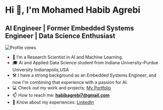 # Hi 👋, I'm Mohamed Habib Agrebi

## AI Engineer | Former Embedded Systems Engineer | Data Science Enthusiast

![Profile views](https://komarev.com/ghpvc/?username=Engmhabib)

- 🔭 I’m a Research Scientist in AI and Machine Learning.
- 🎓 Ai and Applied Data Science student from Indiana University–Purdue University Indianapolis,USA
- 🛠️ I have a strong background as an Embedded Systems Engineer, and now I'm combining that experience with a passion for AI.
- 💻 Check out my work and projects: [My Portfolio](https://mh-agrebi.com/)
- 📫 How to reach me: **habibagrebi7@gmail.com**
- 👀 Know about my experiences: [LinkedIn](https://www.linkedin.com/in/agrebi-mohamed-habib-4b767b13b/)


